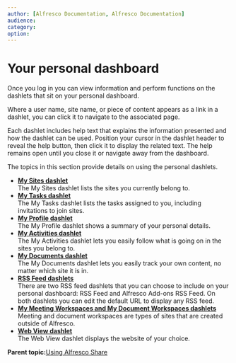 ```yaml
---
author: [Alfresco Documentation, Alfresco Documentation]
audience: 
category: 
option: 
---
```


# Your personal dashboard

Once you log in you can view information and perform functions on the dashlets that sit on your personal dashboard.

Where a user name, site name, or piece of content appears as a link in a dashlet, you can click it to navigate to the associated page.

Each dashlet includes help text that explains the information presented and how the dashlet can be used. Position your cursor in the dashlet header to reveal the help button, then click it to display the related text. The help remains open until you close it or navigate away from the dashboard.

The topics in this section provide details on using the personal dashlets.

-   **[My Sites dashlet](../tasks/dashlet-mysites.md)**  
The My Sites dashlet lists the sites you currently belong to.
-   **[My Tasks dashlet](../tasks/dashlet-mytasks.md)**  
The My Tasks dashlet lists the tasks assigned to you, including invitations to join sites.
-   **[My Profile dashlet](../tasks/dashlet-myprofile.md)**  
The My Profile dashlet shows a summary of your personal details.
-   **[My Activities dashlet](../tasks/dashlet-myactivities.md)**  
The My Activities dashlet lets you easily follow what is going on in the sites you belong to.
-   **[My Documents dashlet](../tasks/dashlet-mydocuments.md)**  
The My Documents dashlet lets you easily track your own content, no matter which site it is in.
-   **[RSS Feed dashlets](../tasks/dashlet-rssfeed.md)**  
There are two RSS feed dashlets that you can choose to include on your personal dashboard: RSS Feed and Alfresco Add-ons RSS Feed. On both dashlets you can edit the default URL to display any RSS feed.
-   **[My Meeting Workspaces and My Document Workspaces dashlets](../tasks/dashlet-myworkspaces.md)**  
Meeting and document workspaces are types of sites that are created outside of Alfresco.
-   **[Web View dashlet](../tasks/dashlet-webview.md)**  
The Web View dashlet displays the website of your choice.

**Parent topic:**[Using Alfresco Share](../topics/sh-uh-welcome.md)

